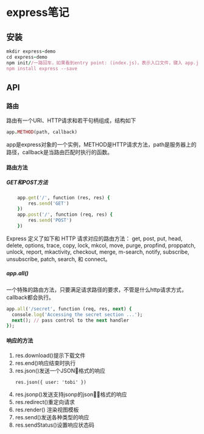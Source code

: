 # express笔记
## 安装
```ruby
mkdir express-demo
cd express-demo
npm init//一路回车，如果看到entry point: (index.js)，表示入口文件，键入 app.js 或者你所希望的名称，这是当前应用的入口文件。如果你希望采用默认的 index.js 文件名，只需按“回车”键即可。
npm install express --save

```
## API
### 路由
路由有一个URI、HTTP请求和若干句柄组成，结构如下
```ruby
app.METHOD(path, callback)
```
app是express对象的一个实例，METHOD是HTTP请求方法，path是服务器上的路径，callback是当路由匹配时执行的函数。
#### 路由方法
##### GET和POST方法
```ruby
    app.get('/', function (res, res) {
        res.send('GET')
    })
    app.post('/', function (req, res) {
        res.send('POST')
    })
```
Express 定义了如下和 HTTP 请求对应的路由方法： get, post, put, head, delete, options, trace, copy, lock, mkcol, move, purge, propfind, proppatch, unlock, report, mkactivity,  checkout, merge, m-search, notify, subscribe, unsubscribe, patch, search, 和 connect。
##### app.all()
一个特殊的路由方法，只要满足请求路径的要求，不管是什么http请求方式，callback都会执行。
```ruby
app.all('/secret', function (req, res, next) {
  console.log('Accessing the secret section ...');
  next(); // pass control to the next handler
});
```
#### 响应的方法
1. res.download()提示下载文件
2. res.end()响应结束时执行
3. res.json()发送一个JSON格式的响应
    ```
    res.json({ user: 'tobi' })
    ```
4. res.jsonp()发送支持jsonp的json格式的响应
5. res.redirect()重定向请求
6. res.render() 渲染视图模板
7. res.send()发送各种类型的响应
8. res.sendStatus()设置响应状态码


